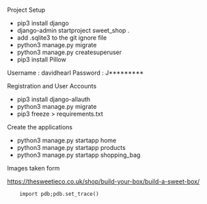 Project Setup

- pip3 install django
- django-admin startproject sweet_shop .
- add .sqlite3 to the git ignore file
- python3 manage.py migrate
- python3 manage.py createsuperuser
- pip3 install Pillow

Username : davidhearl
Password : J*********

Registration and User Accounts

- pip3 install django-allauth
- python3 manage.py migrate
- pip3 freeze > requirements.txt

Create the applications

- python3 manage.py startapp home
- python3 manage.py startapp products
- python3 manage.py startapp shopping_bag

Images taken form

https://thesweetieco.co.uk/shop/build-your-box/build-a-sweet-box/

        import pdb;pdb.set_trace()